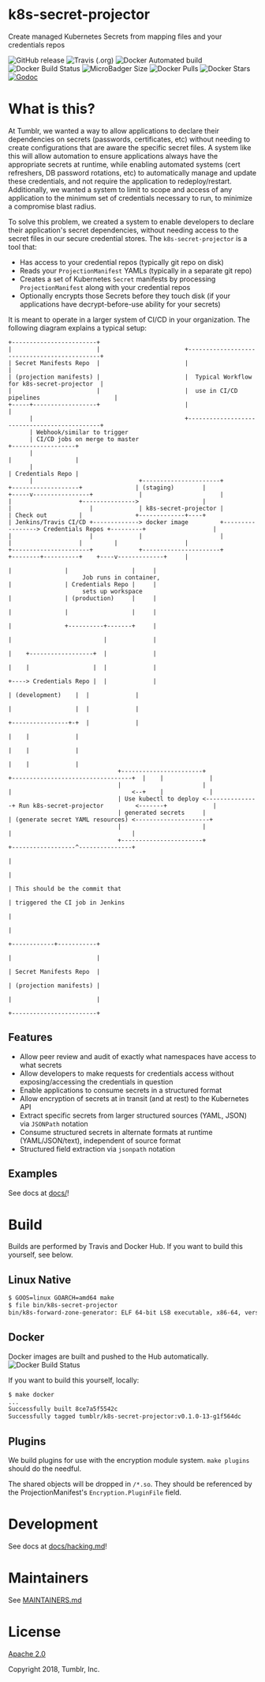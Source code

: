 # k8s-secret-projector

Create managed Kubernetes Secrets from mapping files and your credentials repos

![GitHub release](https://img.shields.io/github/release/tumblr/k8s-secret-projector.svg) ![Travis (.org)](https://img.shields.io/travis/tumblr/k8s-secret-projector.svg) ![Docker Automated build](https://img.shields.io/docker/automated/tumblr/k8s-secret-projector.svg) ![Docker Build Status](https://img.shields.io/docker/build/tumblr/k8s-secret-projector.svg) ![MicroBadger Size](https://img.shields.io/microbadger/image-size/tumblr/k8s-secret-projector.svg) ![Docker Pulls](https://img.shields.io/docker/pulls/tumblr/k8s-secret-projector.svg) ![Docker Stars](https://img.shields.io/docker/stars/tumblr/k8s-secret-projector.svg) [![Godoc](https://godoc.org/github.com/tumblr/k8s-secret-projector?status.svg)](http://godoc.org/github.com/tumblr/k8s-secret-projector)

# What is this?

At Tumblr, we wanted a way to allow applications to declare their dependencies on secrets (passwords, certificates, etc) without needing to create configurations that are aware the specific secret files. A system like this will allow automation to ensure applications always have the appropriate secrets at runtime, while enabling automated systems (cert refreshers, DB password rotations, etc) to automatically manage and update these credentials, and not require the application to redeploy/restart. Additionally, we wanted a system to limit to scope and access of any application to the minimum set of credentials necessary to run, to minimize a compromise blast radius.

To solve this problem, we created a system to enable developers to declare their application's secret dependencies, without needing access to the secret files in our secure credential stores. The `k8s-secret-projector` is a tool that:

- Has access to your credential repos (typically git repo on disk)
- Reads your `ProjectionManifest` YAMLs (typically in a separate git repo)
- Creates a set of Kubernetes `Secret` manifests by processing `ProjectionManifest` along with your credential repos
- Optionally encrypts those Secrets before they touch disk (if your applications have decrypt-before-use ability for your secrets)

It is meant to operate in a larger system of CI/CD in your organization. The following diagram explains a typical setup:

```
+------------------------+
|                        |                        +---------------------------------------------+
| Secret Manifests Repo  |                        |                                             |
| (projection manifests) |                        |  Typical Workflow for k8s-secret-projector  |
|                        |                        |  use in CI/CD pipelines                     |
+-----+------------------+                        |                                             |
      |                                           +---------------------------------------------+
      | Webhook/similar to trigger
      | CI/CD jobs on merge to master                                                                             +------------------+
      |                                                                                                           |                  |
      |                                                                                                           | Credentials Repo |
      |                              +----------------------+                 +-------------------+               | (staging)        |
+-----v----------------+             |                      |                 |                   +--------------->                  |
|                      |             | k8s-secret-projector |                 | Check out         |               +-------------+----+
| Jenkins/Travis CI/CD +-------------> docker image         +-----------------> Credentials Repos +---------+                   |
|                      |             |                      |                 |                   |         |                   |
+----------------------+             +----------------------+                 +--------+----------+    +----v-------------+     |
                                                                                       |               |                  |     |
                     Job runs in container,                                            |               | Credentials Repo |     |
                     sets up workspace                                                 |               | (production)     |     |
                                                                                       |               |                  |     |
                                                                                       |               +----------+-------+     |
                                                                                       |                          |             |
                                                                                       |    +------------------+  |             |
                                                                                       |    |                  |  |             |
                                                                                       +----> Credentials Repo |  |             |
                                                                                            | (development)    |  |             |
                                                                                            |                  |  |             |
                                                                                            +----------------+-+  |             |
                                                                                                             |    |             |
                                                                                                             |    |             |
                                                                                                             |    |             |
                               +-----------------------+               +----------------------------------+  |    |             |
                               |                       |               |                                  <--+    |             |
                               | Use kubectl to deploy <---------------+ Run k8s-secret-projector         <-------+             |
                               | generated secrets     |               | (generate secret YAML resources) <---------------------+
                               |                       |               |                                  |
                               +-----------------------+               +------------------^---------------+
                                                                                          |
                                                                                          |
                                                                                          | This should be the commit that
                                                                                          | triggered the CI job in Jenkins
                                                                                          |
                                                                                          |
                                                                             +------------+-----------+
                                                                             |                        |
                                                                             | Secret Manifests Repo  |
                                                                             | (projection manifests) |
                                                                             |                        |
                                                                             +------------------------+

```

## Features

* Allow peer review and audit of exactly what namespaces have access to what secrets
* Allow developers to make requests for credentials access without exposing/accessing the credentials in question
* Enable applications to consume secrets in a structured format
* Allow encryption of secrets at in transit (and at rest) to the Kubernetes API
* Extract specific secrets from larger structured sources (YAML, JSON) via `JSONPath` notation
* Consume structured secrets in alternate formats at runtime (YAML/JSON/text), independent of source format
* Structured field extraction via `jsonpath` notation

## Examples

See docs at [docs/](/docs/examples.md)!

# Build

Builds are performed by Travis and Docker Hub. If you want to build this yourself, see below.

## Linux Native

```bash
$ GOOS=linux GOARCH=amd64 make
$ file bin/k8s-secret-projector
bin/k8s-forward-zone-generator: ELF 64-bit LSB executable, x86-64, version 1 (SYSV), statically linked, not stripped
```

## Docker

Docker images are built and pushed to the Hub automatically. ![Docker Build Status](https://img.shields.io/docker/build/tumblr/k8s-secret-projector.svg)

If you want to build this yourself, locally:

```bash
$ make docker
...
Successfully built 8ce7a5f5542c
Successfully tagged tumblr/k8s-secret-projector:v0.1.0-13-g1f564dc
```

## Plugins

We build plugins for use with the encryption module system. `make plugins` should do the needful.

The shared objects will be dropped in `/*.so`. They should be referenced by the ProjectionManifest's `Encryption.PluginFile` field.

# Development

See docs at [docs/hacking.md](/docs/hacking.md)!

# Maintainers

See [MAINTAINERS.md](/MAINTAINERS.md)

# License

[Apache 2.0](/LICENSE.txt)

Copyright 2018, Tumblr, Inc.
